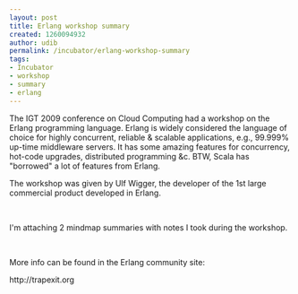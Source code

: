 ```yaml
---
layout: post
title: Erlang workshop summary
created: 1260094932
author: udib
permalink: /incubator/erlang-workshop-summary
tags:
- Incubator
- workshop
- summary
- erlang
---
```

<p>The IGT 2009 conference on Cloud Computing had a workshop on the Erlang programming language. Erlang is widely considered the language of choice for highly concurrent, reliable &amp; scalable applications, e.g., 99.999% up-time middleware servers. It has some amazing features for concurrency, hot-code upgrades, distributed programming &amp;c. BTW, Scala has &quot;borrowed&quot; a lot of features from Erlang.</p>
<p>The workshop was given by Ulf Wigger, the developer of the 1st large commercial product developed in Erlang.</p>
<p>&nbsp;</p>
<p>I'm attaching 2 mindmap summaries with notes I took during the workshop.</p>
<p>&nbsp;</p>
<p>More info can be found in the Erlang community site:</p>
<p>http://trapexit.org</p>
